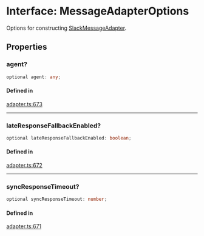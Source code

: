 # Interface: MessageAdapterOptions

Options for constructing [SlackMessageAdapter](../classes/SlackMessageAdapter.md).

## Properties

### agent?

```ts
optional agent: any;
```

#### Defined in

[adapter.ts:673](https://github.com/slackapi/node-slack-sdk/blob/7b348598b763c2b7545d1042b5f0429775cfa62c/packages/interactive-messages/src/adapter.ts#L673)

***

### lateResponseFallbackEnabled?

```ts
optional lateResponseFallbackEnabled: boolean;
```

#### Defined in

[adapter.ts:672](https://github.com/slackapi/node-slack-sdk/blob/7b348598b763c2b7545d1042b5f0429775cfa62c/packages/interactive-messages/src/adapter.ts#L672)

***

### syncResponseTimeout?

```ts
optional syncResponseTimeout: number;
```

#### Defined in

[adapter.ts:671](https://github.com/slackapi/node-slack-sdk/blob/7b348598b763c2b7545d1042b5f0429775cfa62c/packages/interactive-messages/src/adapter.ts#L671)
